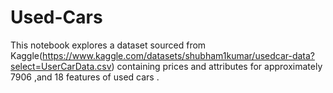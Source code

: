 # Used-Cars
This notebook explores a dataset sourced from Kaggle(https://www.kaggle.com/datasets/shubham1kumar/usedcar-data?select=UserCarData.csv) containing prices and attributes for approximately 7906 ,and 18 features of used cars .
